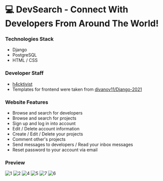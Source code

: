 # :computer: DevSearch - Connect With Developers From Around The World!

### Technologies Stack
- Django
- PostgreSQL
- HTML / CSS

### Developer Staff
- [h4cktivist](https://github.com/h4cktivist)
- Templates for frontend were taken from [divanov11/Django-2021](https://github.com/divanov11/Django-2021)

### Website Features
- Browse and search for developers
- Browse and search for projects
- Sign up and log in into account
- Edit / Delete account information
- Create / Edit / Delete your projects
- Comment other's projects
- Send messages to developers / Read your inbox messages
- Reset password to your account via email

### Preview
![1](https://user-images.githubusercontent.com/51692800/124136602-5d4dcd80-da9e-11eb-8bbe-0192a989251f.png)
![2](https://user-images.githubusercontent.com/51692800/124136514-49a26700-da9e-11eb-93b8-9a319f332b97.png)
![4](https://user-images.githubusercontent.com/51692800/124136520-4a3afd80-da9e-11eb-8013-a9503aa84937.png)
![5](https://user-images.githubusercontent.com/51692800/124136524-4ad39400-da9e-11eb-9d42-fbab06202659.png)
![7](https://user-images.githubusercontent.com/51692800/124136630-6179eb00-da9e-11eb-8ffd-4cc889043356.png)
![6](https://user-images.githubusercontent.com/51692800/124136526-4ad39400-da9e-11eb-9910-e36f4266138b.png)
